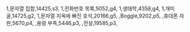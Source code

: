 1,문자열 집합,14425,s3,
1,전화번호 목록,5052,g4,
1,생태학,4358,g4,
1,개미굴,14725,g2,
1,문자열 지옥에 빠진 호석,20166,g5,
,Boggle,9202,p5,
,휴대폰 자판,5670,p4,
,용량 부족,5446,p3,
,전설,19585,p3,
